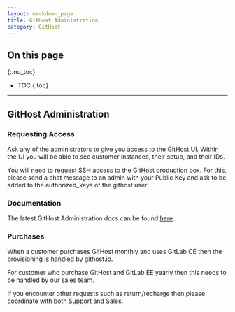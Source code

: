 ```yaml
---
layout: markdown_page
title: GitHost Administration
category: GitHost
---
```


## On this page
{:.no_toc}

- TOC
{:toc}

----

## GitHost Administration

### Requesting Access

Ask any of the administrators to give you access to the GitHost UI. Within the UI you will be able to see customer instances, their setup, and their IDs.

You will need to request SSH access to the GitHost production box. For this, please send a chat message to an admin with your Public Key and ask to be added to the authorized_keys of the githost user.

### Documentation
The latest GitHost Administration docs can be found [here](https://dev.gitlab.org/gitlab/GitHost/blob/master/doc/README.md).

### Purchases 

When a customer purchases GitHost monthly and uses GitLab CE then the provisioning is handled by githost.io. 

For customer who purchase GitHost and GitLab EE yearly then this needs to be handled by our sales team.

If you encounter other requests such as return/recharge then  please coordinate with both Support and Sales.